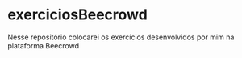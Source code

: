 # exerciciosBeecrowd
 Nesse repositório colocarei os exercícios desenvolvidos por mim na plataforma Beecrowd
